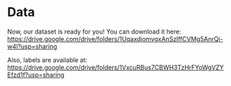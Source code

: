# Data

Now, our dataset is ready for you!
You can download it here:
  https://drive.google.com/drive/folders/1UqaxdjomvgxAnSzlffCVMg5AnrQj-w4l?usp=sharing

Also, labels are available at: 
  https://drive.google.com/drive/folders/1VxcuRBus7CBWH3TzHrFYoWgVZYEfzd1f?usp=sharing
